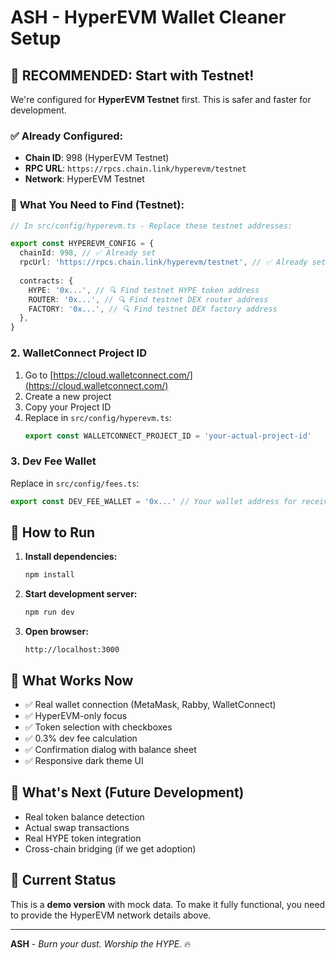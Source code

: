 # ASH - HyperEVM Wallet Cleaner Setup

## 🧪 **RECOMMENDED: Start with Testnet!**

We're configured for **HyperEVM Testnet** first. This is safer and faster for development.

### ✅ **Already Configured:**
- **Chain ID**: 998 (HyperEVM Testnet)
- **RPC URL**: `https://rpcs.chain.link/hyperevm/testnet`
- **Network**: HyperEVM Testnet

### 🔧 **What You Need to Find (Testnet):**

```typescript
// In src/config/hyperevm.ts - Replace these testnet addresses:

export const HYPEREVM_CONFIG = {
  chainId: 998, // ✅ Already set
  rpcUrl: 'https://rpcs.chain.link/hyperevm/testnet', // ✅ Already set
  
  contracts: {
    HYPE: '0x...', // 🔍 Find testnet HYPE token address
    ROUTER: '0x...', // 🔍 Find testnet DEX router address
    FACTORY: '0x...', // 🔍 Find testnet DEX factory address
  },
}
```

### 2. **WalletConnect Project ID**
1. Go to [https://cloud.walletconnect.com/](https://cloud.walletconnect.com/)
2. Create a new project
3. Copy your Project ID
4. Replace in `src/config/hyperevm.ts`:
   ```typescript
   export const WALLETCONNECT_PROJECT_ID = 'your-actual-project-id'
   ```

### 3. **Dev Fee Wallet**
Replace in `src/config/fees.ts`:
```typescript
export const DEV_FEE_WALLET = '0x...' // Your wallet address for receiving 0.3% fees
```

## 🚀 How to Run

1. **Install dependencies:**
   ```bash
   npm install
   ```

2. **Start development server:**
   ```bash
   npm run dev
   ```

3. **Open browser:**
   ```
   http://localhost:3000
   ```

## 🔧 What Works Now

- ✅ Real wallet connection (MetaMask, Rabby, WalletConnect)
- ✅ HyperEVM-only focus
- ✅ Token selection with checkboxes
- ✅ 0.3% dev fee calculation
- ✅ Confirmation dialog with balance sheet
- ✅ Responsive dark theme UI

## 🔮 What's Next (Future Development)

- Real token balance detection
- Actual swap transactions
- Real HYPE token integration
- Cross-chain bridging (if we get adoption)

## 📝 Current Status

This is a **demo version** with mock data. To make it fully functional, you need to provide the HyperEVM network details above.

---

**ASH** - *Burn your dust. Worship the HYPE.* 🔥
